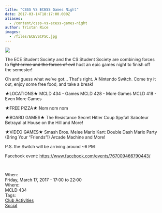 ```yaml
---
title: "CSSS VS ECESS Games Night"
date: 2017-03-14T18:17:00.000Z
aliases:
  - /content/csss-vs-ecess-games-night
author: Tristan Rice
images:
  - /files/ECEVSCPSC.jpg
---
```


<div class="field field-name-body field-type-text-with-summary field-label-hidden"><div class="field-items"><div class="field-item even"><p><img src="https://ubccsss.org/files/ECEVSCPSC.jpg" style="max-width:100%"></p>

<p>The ECE Student Society and the CS Student Society are combining forces to <strike>fight crime and the forces of evil</strike> host an epic games night to finish off the semester!</p>

<p>Oh and guess what we&apos;ve got... That&apos;s right. A Nintendo Switch. Come try it out, enjoy some free food, and take a break!</p>

<p>&#x2605;LOCATIONS&#x2605;
MCLD 434 - Games
MCLD 428 - More Games
MCLD 418 - Even More Games</p>

<p>&#x2605;FREE PIZZA&#x2605;
Nom nom nom</p>

<p>&#x2605;BOARD GAMES&#x2605;
The Resistance
Secret Hitler
Coup
Spyfall
Saboteur
Betrayal at House on the Hill
and More!</p>

<p>&#x2605;VIDEO GAMES&#x2605;
Smash Bros. Melee
Mario Kart: Double Dash
Mario Party (Bring Your &#x201C;Friends&#x201D;!)
Arcade Machine
and More!</p>

<p>P.S. the Switch will be arriving around ~6 PM</p>

<p>Facebook event: <a href="https://www.facebook.com/events/767009466790443/">https://www.facebook.com/events/767009466790443/</a></p>

<p><br></p>
</div></div></div><div class="field field-name-field-dates field-type-datetime field-label-above"><div class="field-label">When:&#xA0;</div><div class="field-items"><div class="field-item even"><span class="date-display-single">Friday, March 17, 2017 - <span class="date-display-range"><span class="date-display-start">17:00</span> to <span class="date-display-end">22:00</span></span></span></div></div></div><div class="field field-name-field-location field-type-text field-label-above"><div class="field-label">Where:&#xA0;</div><div class="field-items"><div class="field-item even">MCLD 434</div></div></div>    <footer>
    <div class="field field-name-field-tags field-type-taxonomy-term-reference field-label-above"><div class="field-label">Tags:&#xA0;</div><div class="field-items"><div class="field-item even"><a href="/club">Club Activities</a></div><div class="field-item odd"><a href="/social">Social</a></div></div></div>      </footer>
